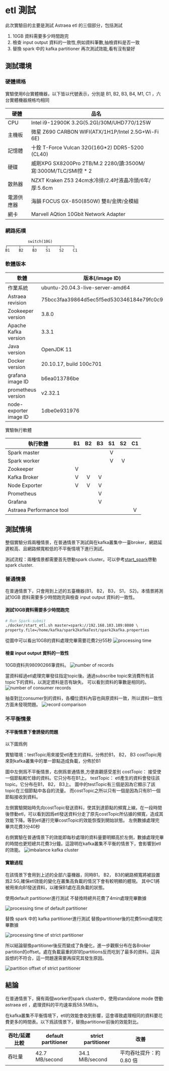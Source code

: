 # etl 測試

此次實驗目的主要是測試 Astraea etl 的三個部分，包括測試 
1. 10GB 資料需要多少時間跑完 
2. 檢查 input output 資料的一致性,例如資料筆數,抽檢資料是否一致
3. 替換 spark 中的 kafka partitioner 再次測試效能,看有沒有變好

## 測試環境

### 硬體規格

實驗使用6台實體機器，以下皆以代號表示，分別是 B1, B2, B3, B4, M1, C1 ，六台實體機器規格均相同

| 硬體       | 品名                                                         |
| ---------- | ------------------------------------------------------------ |
| CPU        | Intel i9-12900K 3.2G(5.2G)/30M/UHD770/125W                   |
| 主機板     | 微星 Z690 CARBON WIFI(ATX/1H1P/Intel 2.5G+Wi-Fi 6E)          |
| 記憶體     | 十銓 T-Force Vulcan 32G(16G*2) DDR5-5200 (CL40)              |
| 硬碟       | 威剛XPG SX8200Pro 2TB/M.2 2280/讀:3500M/寫:3000M/TLC/SMI控 * 2 |
| 散熱器     | NZXT Kraken Z53 24cm水冷排/2.4吋液晶冷頭/6年/厚:5.6cm        |
| 電源供應器 | 海韻 FOCUS GX-850(850W) 雙8/金牌/全模組                      |
| 網卡       | Marvell AQtion 10Gbit Network Adapter                        |

### 網路拓樸

```
          switch(10G)
┌─────┬─────┬─────┬─────┬─────┐
B1    B2    B3    S1    S2    C1
```

### 軟體版本

| 軟體                   | 版本(/image ID)                            |
| ---------------------- |------------------------------------------|
| 作業系統               | ubuntu-20.04.3-live-server-amd64         |
| Astraea revision       | 75bcc3faa39864d5ec5f5ed530346184e79fc0c9 |
| Zookeeper version      | 3.8.0                                    |
| Apache Kafka version   | 3.3.1                                    |
| Java version           | OpenJDK 11                               |
| Docker version         | 20.10.17, build 100c701                  |
| grafana image ID       | b6ea013786be                             |
| prometheus version     | v2.32.1                                  |
| node-exporter image ID | 1dbe0e931976                             |

實驗執行軟體

| 執行軟體                  |  B1  |  B2  |  B3  |  S1  |  S2  |  C1  |
| ------------------------ | :--: | :--: | :--: | :--: | :--: | :--: |
| Spark master             |      |      |      |  V   |      |      |
| Spark worker             |      |      |      |  V   |  V   |      |
| Zookeeper                |  V   |      |      |      |      |      |
| Kafka Broker             |  V   |  V   |  V   |      |      |      |
| Node Exporter            |  V   |  V   |  V   |      |      |      |
| Prometheus               |      |      |  V   |      |      |      |
| Grafana                  |      |      |  V   |      |      |      |
| Astraea Performance tool |      |      |      |      |      |  V   |

## 測試情境

整個實驗分爲兩種情景，在普通情景下測試與在kafka叢集中一臺broker，網路延遲較高、且網路頻寬較低的不平衡情境下進行測試。

測試流程：兩種情景都需要首先啓動spark cluster。可以參考[start_spark](../../run_spark.md)啓動spark cluster.


### 普通情景

在普通情景下，只會用到上述的五臺機器{B1， B2， B3， S1， S2}。本情景將測試10GB 資料需要多少時間跑完與檢查 input output 資料的一致性。

#### 測試10GB資料需要多少時間跑完

```bash
# Run Spark-submit
./docker/start_etl.sh master=spark://192.168.103.189:8080 \
property.file=/home/kafka/spark2kafkaTest/spark2kafka.properties
```

從圖中可以看出10GB的資料處理完畢需要花費2分55秒
![processing time](../../pictures/etl_experiment_1_1.png)

#### 檢查 input output 資料的一致性

10GB資料共98090266筆資料。
![number of records](../../pictures/etl_experiment_1_2.png)

當資料經過etl處理完畢發往指定topic後。通過subscribe topic來消費所有該topic下的資料，以測定資料是否有缺失。
可以看到資料的筆數是相同的。
![number of consumer records](../../pictures/etl_experiment_1_3.png)

抽查對比consumer到的資料，各欄位資料內容也與原資料一致，所以資料一致性方面未發現問題。
![record comparison](../../pictures/etl_experiment_1_8.png)

### 不平衡情景
#### 不平衡情景下會誘發的問題
以下圖爲例

實驗環境：testTopic用來接受etl產生的資料，分佈於B1， B2， B3
        costTopic用來對kafka叢集中的單一節點造成負載，分佈於B1

圖中左側爲不平衡情景，右側爲普通情景,方便直觀感受差別
costTopic： 接受使一個節點較忙碌的資料。它只分布在B1上。
testTopic： etl產生的資料會發往該topic。它分布在B1， B2， B3上。
圖中的testTopic有三個是因為它顯示了該topic在三個節點中各自的流量。
而costTopic之所以只有一個是因為只有B1一個節點接收到資料。

左側實驗開始時先向costTopic發送資料，使其到達節點的頻寬上線。在一段時間後啓動etl，可以看到因爲etl發送資料分走了原先costTopic所佔據的頻寬，造成其效能下降。等到etl運行完畢costTopic的效能恢復到開始狀態。
左側數據處理完畢共花費3分40秒

右側實驗在普通情景下的效能即每秒處理的資料量要明顯高於左側，數據處理完畢的時間也更短總共花費3分鐘。這證明在kafka叢集不平衡的情景下，會影響到etl的效能。
![imbalance kafka cluster](../../pictures/etl_experiment_1_9.png)

#### 實驗過程
在該情景下會用到上述的全部六臺機器，同時B1， B2， B3的網路頻寬將被設置爲2.5G,確保etl效能的變化在叢集高負載的情況下會有較明顯的體現。
其中C1將被用來向B1發送資料，以確保B1處在高負載的狀態。

使用default partitioner進行測試
不替換時總共花費了4min處理完畢數據

![processing time of default partitioner](../../pictures/etl_experiment_1_4.png)

替換 spark 中的 kafka partitioner進行測試
替換partitioner後的花費5min處理完畢數據 

![processing time of strict partitioner](../../pictures/etl_experiment_1_5.png)

所以結論替換partitioner後反而變成了負優化，進一步觀察分布在各Broker partition的offset。處在負載最重的B1的partitions反而吃到了最多的資料。這與設想的不符合，這一問題還需要再探究其發生原因。

![partition offset of strict partitioner](../../pictures/etl_experiment_1_6.png)

## 結論

在普通情景下，擁有兩個worker的spark cluster中，使用standalone mode 啓動 astraea etl ，處理資料的平均速率爲58.5MB/s。

在kafka叢集不平衡情境下，etl的效能會收到影響，這會導致處理相同的資料要花費更多的時間表。以下爲該情景下，替換partitioner前後的效能對比。

| 吞吐/延遲比較 | default partitioner | strict partitioner | 改善                         |
| ------------- |---------------------|--------------------| ---------------------------- |
| 吞吐量        | 42.7 MB/second   | 34.1 MiB/second | 平均吞吐提升：約 0.80 倍     |
